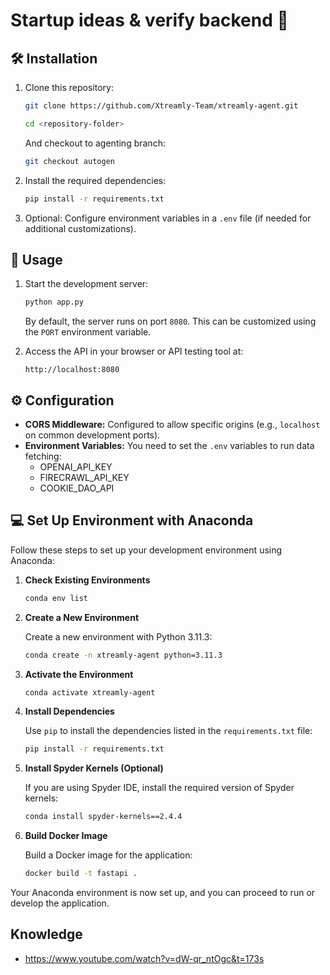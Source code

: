 # Startup ideas & verify backend 🚀

## 🛠 Installation

1. Clone this repository:

   ```bash
   git clone https://github.com/Xtreamly-Team/xtreamly-agent.git
   ```

   ```bash
   cd <repository-folder>
   ```

   And checkout to agenting branch:

   ```bash
   git checkout autogen
   ```

2. Install the required dependencies:

   ```bash
   pip install -r requirements.txt
   ```

3. Optional: Configure environment variables in a `.env` file (if needed for additional customizations).

## 🚀 Usage

1. Start the development server:

   ```bash
   python app.py
   ```

   By default, the server runs on port `8080`. This can be customized using the `PORT` environment variable.

2. Access the API in your browser or API testing tool at:

   ```
   http://localhost:8080
   ```

## ⚙️ Configuration

- **CORS Middleware:** Configured to allow specific origins (e.g., `localhost` on common development ports).
- **Environment Variables:** You need to set the `.env` variables to run data fetching:
  - OPENAI_API_KEY
  - FIRECRAWL_API_KEY
  - COOKIE_DAO_API

## 💻 Set Up Environment with Anaconda

Follow these steps to set up your development environment using Anaconda:

1. **Check Existing Environments**

   ```bash
   conda env list
   ```

2. **Create a New Environment**

   Create a new environment with Python 3.11.3:

   ```bash
   conda create -n xtreamly-agent python=3.11.3
   ```

3. **Activate the Environment**

   ```bash
   conda activate xtreamly-agent
   ```

4. **Install Dependencies**

   Use `pip` to install the dependencies listed in the `requirements.txt` file:

   ```bash
   pip install -r requirements.txt
   ```

5. **Install Spyder Kernels (Optional)**

   If you are using Spyder IDE, install the required version of Spyder kernels:

   ```bash
   conda install spyder-kernels==2.4.4
   ```

6. **Build Docker Image**

   Build a Docker image for the application:

   ```bash
   docker build -t fastapi .
   ```

Your Anaconda environment is now set up, and you can proceed to run or develop the application.

## Knowledge

- https://www.youtube.com/watch?v=dW-qr_ntOgc&t=173s
